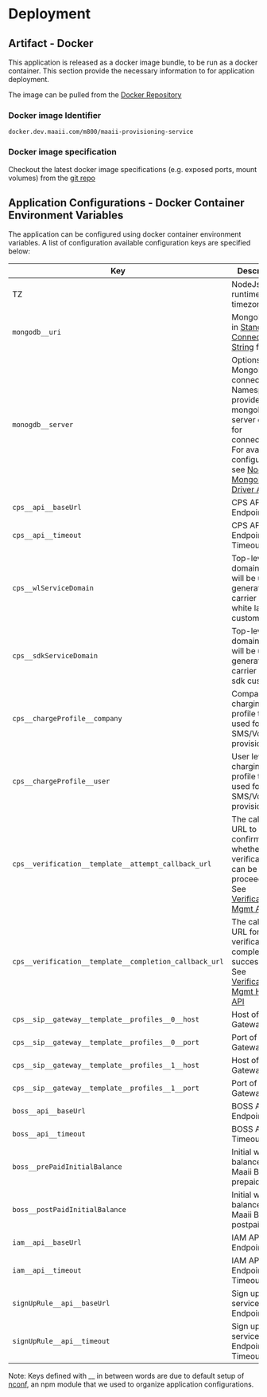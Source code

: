 # Deployment

## Artifact - Docker

This application is released as a docker image bundle, to be run as a docker container. This section provide the necessary information to for application deployment.

The image can be pulled from the [Docker Repository](http://docker.dev.maaii.com/repositories)

### Docker image Identifier

``` Identifier
docker.dev.maaii.com/m800/maaii-provisioning-service
```

### Docker image specification

Checkout the latest docker image specifications (e.g. exposed ports, mount volumes) from the [git repo](http://gerrit.dev.maaii.com/gitweb?p=maaii-provisioning-service.git;a=tree)


## Application Configurations - Docker Container Environment Variables

The application can be configured using docker container environment variables. A list of configuration available configuration keys are specified below:

|Key|Description| Defaults | e.g. |
| --- | --- | --- | --- |
|TZ|NodeJs runtime timezone|Asia/Hong_Kong| |
|`mongodb__uri`| MongoDB URI in [Standard Connection String](https://docs.mongodb.com/manual/reference/connection-string/) format |`mongodb://testbed-usr:testbed-pw@192.168.119.71,192.168.119.73/m800-whitelabel-portal?connectTimeoutMS=300000` | |
|`monogdb__server`| Options for MongoDB connection. Namespace to provide extra mongoDB server options for connection. For available configurations, see [Node.js MongoDB Driver API](http://mongodb.github.io/node-mongodb-native/2.2/api/Server.html) | | monogdb__server__socketOptions__autoReconnect=true |
|`cps__api__baseUrl`| CPS API Endpoint |`http://192.168.118.34:80` |  |
|`cps__api__timeout`| CPS API Endpoint Timeout | 15000 | |
|`cps__wlServiceDomain` | Top-level domain that will be used to generated carrier Id for white label customers | maaii.com | e.g. maaiii.org |
|`cps__sdkServiceDomain` | Top-level domain that will be used to generated carrier Id for sdk customers | m800-api.com | e.g. m800-api.org |
|`cps__chargeProfile__company` | Company level charging profile to be used for SMS/Voice provisioning | m800_charge_profile | |
|`cps__chargeProfile__user` | User level charging profile to be used for SMS/Voice provisioning | maaii_charge_profile | |
|`cps__verification__template__attempt_callback_url` |  The callback URL to get confirmation whether the verification can be proceeded. See [Verification Mgmt API](https://issuetracking.maaii.com:9443/display/MAAIIP/Verification+Management+HTTP+API+1.0) | `http://192.168.56.54:8087/v1.0/verification-core/internal/callback/attempt` | |
|`cps__verification__template__completion_callback_url` | The callback URL for verification completed successfully. See [Verification Mgmt HTTP API](https://issuetracking.maaii.com:9443/display/MAAIIP/Verification+Management+HTTP+API+1.0) | `http://192.168.56.54:8087/v1.0/verification-core/internal/callback/completion`| |
|`cps__sip__gateway__template__profiles__0__host`| Host of SIP Gateway #1 | 192.168.35.50 | |
|`cps__sip__gateway__template__profiles__0__port`| Port of SIP Gateway #1 | 5080 | |
|`cps__sip__gateway__template__profiles__1__host`| Host of SIP Gateway #2 | 192.168.35.50 | |
|`cps__sip__gateway__template__profiles__1__port`| Port of SIP Gateway #2 | 5080 | |
|`boss__api__baseUrl`| BOSS API Endpoint |`http://192.168.135.167:10080` | |
|`boss__api__timeout`| BOSS API Timeout | 15000 | |
|`boss__prePaidInitialBalance`| Initial wallet balance in Maaii Boss for prepaid users | 0 | |
|`boss__postPaidInitialBalance`| Initial wallet balance in Maaii Boss for postpaid users | 99999999 | |
|`iam__api__baseUrl` | IAM API Endpoint | `http://deploy.dev.maaii.com:4004` | |
|`iam__api__timeout` | IAM API Endpoint Timeout | `15000` | |
|`signUpRule__api__baseUrl` | Sign up rule service API Endpoint | `http://192.168.118.127:8083` | |
|`signUpRule__api__timeout` | Sign up rule service API Endpoint Timeout | `15000` | |


Note: Keys defined with __ in between words are due to default setup of [nconf](https://github.com/indexzero/nconf), an npm module that we used to organize application configurations.
